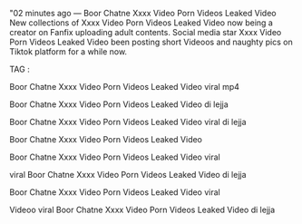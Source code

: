 "02 minutes ago — Boor Chatne Xxxx Video Porn Videos Leaked Video New collections of Xxxx Video Porn Videos Leaked Video now being a creator on Fanfix uploading adult contents. Social media star Xxxx Video Porn Videos Leaked Video been posting short Videoos and naughty pics on Tiktok platform for a while now.

TAG :

Boor Chatne Xxxx Video Porn Videos Leaked Video viral mp4

Boor Chatne Xxxx Video Porn Videos Leaked Video di lejja

Boor Chatne Xxxx Video Porn Videos Leaked Video viral di lejja

Boor Chatne Xxxx Video Porn Videos Leaked Video

Boor Chatne Xxxx Video Porn Videos Leaked Video viral

viral Boor Chatne Xxxx Video Porn Videos Leaked Video di lejja

Boor Chatne Xxxx Video Porn Videos Leaked Video viral

Videoo viral Boor Chatne Xxxx Video Porn Videos Leaked Video di lejja

